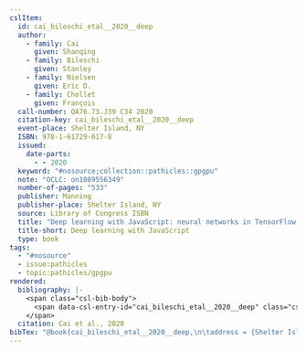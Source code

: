 ```yaml
---
cslItem:
  id: cai_bileschi_etal__2020__deep
  author:
    - family: Cai
      given: Shanqing
    - family: Bileschi
      given: Stanley
    - family: Nielsen
      given: Eric D.
    - family: Chollet
      given: François
  call-number: QA76.73.J39 C34 2020
  citation-key: cai_bileschi_etal__2020__deep
  event-place: Shelter Island, NY
  ISBN: 978-1-61729-617-8
  issued:
    date-parts:
      - - 2020
  keyword: "#nosource;collection::pathicles::gpgpu"
  note: "OCLC: on1089556349"
  number-of-pages: "533"
  publisher: Manning
  publisher-place: Shelter Island, NY
  source: Library of Congress ISBN
  title: "Deep learning with JavaScript: neural networks in TensorFlow.js"
  title-short: Deep learning with JavaScript
  type: book
tags:
  - "#nosource"
  - issue:pathicles
  - topic:pathicles/gpgpu
rendered:
  bibliography: |-
    <span class="csl-bib-body">
      <span data-csl-entry-id="cai_bileschi_etal__2020__deep" class="csl-entry">Cai, S., Bileschi, S., Nielsen, E. D., &#38; Chollet, F. 2020. <i>Deep learning with JavaScript: neural networks in TensorFlow.js</i>. Manning.</span>
    </span>
  citation: Cai et al., 2020
bibTex: "@book{cai_bileschi_etal__2020__deep,\n\taddress = {Shelter Island, NY},\n\tauthor = {Cai, Shanqing and Bileschi, Stanley and Nielsen, Eric D. and Chollet, Fran{\\c c}ois},\n\tyear = {2020},\n\tnote = {OCLC: on1089556349},\n\tpublisher = {Manning},\n\ttitle = {Deep learning with {JavaScript}: neural networks in {TensorFlow}.js},\n}\n\n"
---
```


